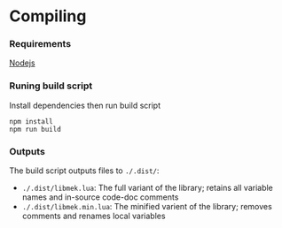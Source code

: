 # Compiling

### Requirements
[Nodejs](https://nodejs.org/en)

### Runing build script
Install dependencies then run build script
```
npm install
npm run build
```

### Outputs
The build script outputs files to `./.dist/`:
- `./.dist/libmek.lua`: The full variant of the library; retains all variable names and in-source code-doc comments
- `./.dist/libmek.min.lua`: The minified varient of the library; removes comments and renames local variables
